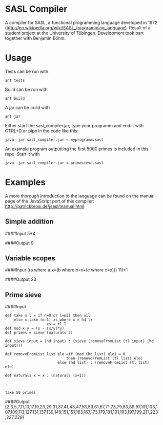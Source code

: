 SASL Compiler
============

A compiler for SASL, a functional programming language developed in 1972 (http://en.wikipedia.org/wiki/SASL_(programming_language). Result of a student project at the University of Tübingen. Development took part together with Benjamin Böhm.

Usage
=====

Tests can be run with
    
    ant tests

Build can be run with

    ant build

A jar can be cuild with

    ant jar

Either start the sasl\_compiler.jar, type your programm and end it with CTRL+D _or_ pipe in the code like this:

    java -jar sasl_compiler.jar < myprogramm.sasl

An example program outputting the first 5000 primes is included in this repo. Start it with

    java -jar sasl_compiler.jar < primesieve.sasl

Examples
========

A more thorough introduction to the language can be found on the manual page of the JavaScript port of this compiler: http://patrickbrosi.de/jsasl/manual.html

Simple addition
---------------
####Input
    5+4

####Output
    9

Variable scopes
---------------
####Input
    ((a where a x=(b where b=x+(c where c=x))) 11)+1

####Output
    23

Prime sieve
----------
####Input
```
def take n l = if n=0 or l=nil then nil
	else x:take (n-1) xs where x = hd l;
				   xs = tl l
def mod x y = (x - (x/y)*y)
def primes = sieve (naturals 2)

def sieve input = (hd input) : (sieve (removeFromList (tl input) (hd input)))

def removeFromList list ele =if (mod (hd list) ele) = 0
							then (removeFromList (tl list) ele)
						else (hd list) : (removeFromList (tl list) ele)

def	naturals x = x : (naturals (x+1))

.

take 50 primes
```
####Output
    [2,3,5,7,11,13,17,19,23,29,31,37,41,43,47,53,59,61,67,71,73,79,83,89,97,101,103,107,109,113,127,131,137,139,149,151,157,163,167,173,179,181,191,193,197,199,211,223,227,229]
